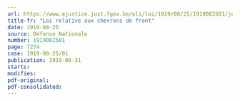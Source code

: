 ```yaml
---
url: https://www.ejustice.just.fgov.be/eli/loi/1919/08/25/1919082501/justel
title-fr: "Loi relative aux chevrons de front"
date: 1919-08-25
source: Défense Nationale
number: 1919082501
page: 7274
case: 1919-08-25/01
publication: 1919-08-31
starts:
modifies:
pdf-original:
pdf-consolidated:
---
```


